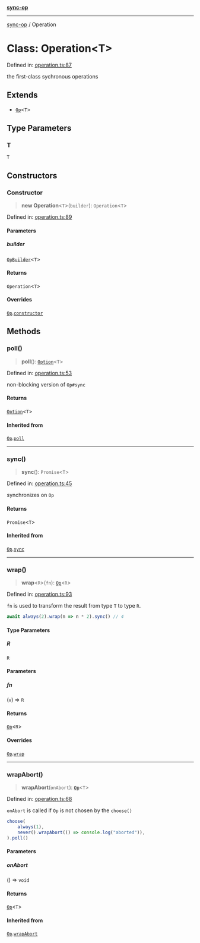 [**sync-op**](../README.md)

***

[sync-op](../README.md) / Operation

# Class: Operation\<T\>

Defined in: [operation.ts:87](https://github.com/dhcmrlchtdj/sync-op/blob/93fe32636f3c6c188a811dfea276951b3e31f9bc/src/operation.ts#L87)

the first-class sychronous operations

## Extends

- [`Op`](Op.md)\<`T`\>

## Type Parameters

### T

`T`

## Constructors

### Constructor

> **new Operation**\<`T`\>(`builder`): `Operation`\<`T`\>

Defined in: [operation.ts:89](https://github.com/dhcmrlchtdj/sync-op/blob/93fe32636f3c6c188a811dfea276951b3e31f9bc/src/operation.ts#L89)

#### Parameters

##### builder

[`OpBuilder`](../type-aliases/OpBuilder.md)\<`T`\>

#### Returns

`Operation`\<`T`\>

#### Overrides

[`Op`](Op.md).[`constructor`](Op.md#constructor)

## Methods

### poll()

> **poll**(): [`Option`](../type-aliases/Option.md)\<`T`\>

Defined in: [operation.ts:53](https://github.com/dhcmrlchtdj/sync-op/blob/93fe32636f3c6c188a811dfea276951b3e31f9bc/src/operation.ts#L53)

non-blocking version of `Op#sync`

#### Returns

[`Option`](../type-aliases/Option.md)\<`T`\>

#### Inherited from

[`Op`](Op.md).[`poll`](Op.md#poll)

***

### sync()

> **sync**(): `Promise`\<`T`\>

Defined in: [operation.ts:45](https://github.com/dhcmrlchtdj/sync-op/blob/93fe32636f3c6c188a811dfea276951b3e31f9bc/src/operation.ts#L45)

synchronizes on `Op`

#### Returns

`Promise`\<`T`\>

#### Inherited from

[`Op`](Op.md).[`sync`](Op.md#sync)

***

### wrap()

> **wrap**\<`R`\>(`fn`): [`Op`](Op.md)\<`R`\>

Defined in: [operation.ts:93](https://github.com/dhcmrlchtdj/sync-op/blob/93fe32636f3c6c188a811dfea276951b3e31f9bc/src/operation.ts#L93)

`fn` is used to transform the result from type `T` to type `R`.

```typescript
await always(2).wrap(n => n * 2).sync() // 4
```

#### Type Parameters

##### R

`R`

#### Parameters

##### fn

(`v`) => `R`

#### Returns

[`Op`](Op.md)\<`R`\>

#### Overrides

[`Op`](Op.md).[`wrap`](Op.md#wrap)

***

### wrapAbort()

> **wrapAbort**(`onAbort`): [`Op`](Op.md)\<`T`\>

Defined in: [operation.ts:68](https://github.com/dhcmrlchtdj/sync-op/blob/93fe32636f3c6c188a811dfea276951b3e31f9bc/src/operation.ts#L68)

`onAbort` is called if `Op` is not chosen by the `choose()`

```typescript
choose(
	always(1),
	never().wrapAbort(() => console.log("aborted")),
).poll()
```

#### Parameters

##### onAbort

() => `void`

#### Returns

[`Op`](Op.md)\<`T`\>

#### Inherited from

[`Op`](Op.md).[`wrapAbort`](Op.md#wrapabort)
